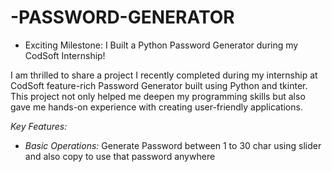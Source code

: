 # -PASSWORD-GENERATOR

* Exciting Milestone: I Built a Python Password Generator during my CodSoft Internship!

I am thrilled to share a project I recently completed during my internship at CodSoft feature-rich Password Generator built using Python and tkinter. 
This project not only helped me deepen my programming skills but also gave me hands-on experience with creating user-friendly applications.

*Key Features:*

- *Basic Operations:* Generate Password between 1 to 30 char using slider and also copy to use that password anywhere
